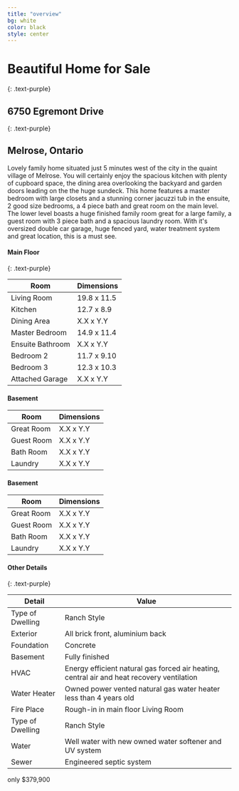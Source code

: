 ```yaml
---
title: "overview"
bg: white
color: black
style: center
---
```


# Beautiful Home for Sale
{: .text-purple}

## 6750 Egremont Drive
{: .text-purple}

## Melrose, Ontario

<span class="fa-stack subtlecircle" style="font-size:100px; background:rgba(255,166,0,0.1)">
  <i class="fa fa-circle fa-stack-2x text-white"></i>
  <i class="fa fa-home fa-stack-1x text-orange"></i>
</span>

Lovely family home situated just 5 minutes west of the city in the quaint village of Melrose. You will certainly enjoy the spacious kitchen with plenty of cupboard space, the dining area overlooking the backyard and garden doors leading on the the huge sundeck. This home features a master bedroom with large closets and a stunning corner jacuzzi tub in the ensuite, 2 good size bedrooms, a 4 piece bath and great room on the main level. The lower level boasts a huge finished family room great for a large family, a guest room with 3 piece bath and a spacious laundry room. With it's oversized double car garage, huge fenced yard, water treatment system and great location, this is a must see.


#### Main Floor
{: .text-purple}
<table>
  <thead>
    <tr>
      <th>Room</th>
      <th>Dimensions</th>
    </tr>
  </thead>
  <tbody>
    <tr>
      <td data-label="Room">Living Room</td>
      <td data-label="Dimensions">19.8 x 11.5</td>
    </tr>
    <tr>
      <td data-label="Room">Kitchen</td>
      <td data-label="Dimensions">12.7 x 8.9</td>
    </tr>
    <tr>
      <td data-label="Room">Dining Area</td>
      <td data-label="Dimensions">X.X x Y.Y</td>
    </tr>
    <tr>
      <td data-label="Room">Master Bedroom</td>
      <td data-label="Dimensions">14.9 x 11.4</td>
    </tr>
    <tr>
      <td data-label="Room">Ensuite Bathroom</td>
      <td data-label="Dimensions">X.X x Y.Y</td>
    </tr>
    <tr>
      <td data-label="Room">Bedroom 2</td>
       <td data-label="Dimensions">11.7 x 9.10</td>
    </tr>
    <tr>
      <td data-label="Room">Bedroom 3</td>
      <td data-label="Dimensions">12.3 x 10.3</td>
    </tr>
    <tr>
      <td data-label="Room">Attached Garage</td>
      <td data-label="Dimensions">X.X x Y.Y</td>
    </tr>
  </tbody>
</table>

#### Basement

<table>
  <thead>
    <tr>
      <th>Room</th>
      <th>Dimensions</th>
    </tr>
  </thead>
  <tbody>
    <tr>
      <td data-label="Room">Great Room</td>
      <td data-label="Dimensions">X.X x Y.Y</td>
    </tr>
    <tr>
      <td data-label="Room">Guest Room</td>
      <td data-label="Dimensions">X.X x Y.Y</td>
    </tr>
    <tr>
      <td data-label="Room">Bath Room</td>
      <td data-label="Dimensions">X.X x Y.Y</td>
    </tr>
    <tr>
      <td data-label="Room">Laundry</td>
      <td data-label="Dimensions">X.X x Y.Y</td>
    </tr>
  </tbody>
</table>


#### Basement

<table>
  <thead>
    <tr>
      <th>Room</th>
      <th>Dimensions</th>
    </tr>
  </thead>
  <tbody>
    <tr>
      <td data-label="Room">Great Room</td>
      <td data-label="Dimensions">X.X x Y.Y</td>
    </tr>
    <tr>
      <td data-label="Room">Guest Room</td>
      <td data-label="Dimensions">X.X x Y.Y</td>
    </tr>
    <tr>
      <td data-label="Room">Bath Room</td>
      <td data-label="Dimensions">X.X x Y.Y</td>
    </tr>
    <tr>
      <td data-label="Room">Laundry</td>
      <td data-label="Dimensions">X.X x Y.Y</td>
    </tr>
  </tbody>
</table>


#### Other Details
{: .text-purple}
<table>
  <thead>
    <tr>
      <th>Detail</th>
      <th>Value</th>
    </tr>
  </thead>
  <tbody>
    <tr>
      <td data-label="Detail">Type of Dwelling</td>
      <td data-label="Value">Ranch Style</td>
    </tr>
    <tr>
      <td data-label="Detail">Exterior</td>
      <td data-label="Value">All brick front, aluminium back</td>
    </tr>
    <tr>
      <td data-label="Detail">Foundation</td>
      <td data-label="Value">Concrete</td>
    </tr>
    <tr>
      <td data-label="Detail">Basement</td>
      <td data-label="Value">Fully finished</td>
    </tr>
    <tr>
      <td data-label="Detail">HVAC</td>
      <td data-label="Value">Energy efficient natural gas forced air heating, central air and heat recovery ventilation</td>
    </tr>
    <tr>
      <td data-label="Detail">Water Heater</td>
      <td data-label="Value">Owned power vented natural gas water heater less than 4 years old</td>
    </tr>
    <tr>
      <td data-label="Detail">Fire Place</td>
      <td data-label="Value">Rough-in in main floor Living Room</td>
    </tr>
    <tr>
      <td data-label="Detail">Type of Dwelling</td>
      <td data-label="Value">Ranch Style</td>
    </tr>
    <tr>
      <td data-label="Detail">Water</td>
      <td data-label="Value">Well water with new owned water softener and UV system</td>
    </tr>
    <tr>
      <td data-label="Detail">Sewer</td>
      <td data-label="Value">Engineered septic system</td>
    </tr>
  </tbody>
</table>


<span id="forkongithub">
  <a class="bg-blue">
    only $379,900
  </a>
</span>
